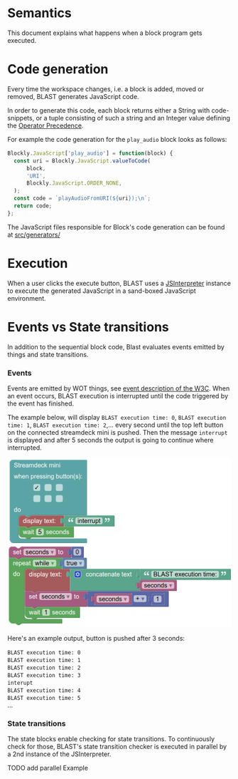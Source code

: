 # Semantics <!-- omit in toc -->
This document explains what happens when a block program gets executed.

# Code generation
Every time the workspace changes, i.e. a block is added, moved or removed, BLAST generates JavaScript code.

In order to generate this code, each block returns either a String with code-snippets, or a tuple consisting of such a string and an Integer value defining the [Operator Precedence](https://developers.google.com/blockly/guides/create-custom-blocks/operator-precedence). 

For example the code generation for the `play_audio` block looks as follows:
```JavaScript
Blockly.JavaScript['play_audio'] = function(block) {
  const uri = Blockly.JavaScript.valueToCode(
      block,
      'URI',
      Blockly.JavaScript.ORDER_NONE,
  );
  const code = `playAudioFromURI(${uri});\n`;
  return code;
};
```

The JavaScript files responsible for Block's code generation can be found at [src/generators/](../src/generators/)

# Execution
When a user clicks the execute button, BLAST uses a [JSInterpreter](https://neil.fraser.name/software/JS-Interpreter/docs.html) instance to execute the generated JavaScript in a sand-boxed JavaScript environment.

# Events vs State transitions
In addition to the sequential block code, Blast evaluates events emitted by things and state transitions.  

### Events
Events are emitted by WOT things, see [event description of the W3C](https://www.w3.org/TR/wot-architecture/#events). When an event occurs, BLAST execution is interrupted until the code triggered by the event has finished.

The example below, will display `BLAST execution time: 0`, `BLAST execution time: 1`, `BLAST execution time: 2`,... every second until the top left button on the connected streamdeck mini is pushed.
Then the message `interrupt` is displayed and after 5 seconds the output is going to continue where interrupted.

![](images/event-example.png)

Here's an example output, button is pushed after 3 seconds:

`BLAST execution time: 0`  
`BLAST execution time: 1`  
`BLAST execution time: 2`  
`BLAST execution time: 3`  
`interupt`  
`BLAST execution time: 4`  
`BLAST execution time: 5`  
...


### State transitions
The state blocks enable checking for state transitions. To continuously check for those, BLAST's state transition checker is executed in parallel by a 2nd instance of the JSInterpreter.

TODO add parallel Example